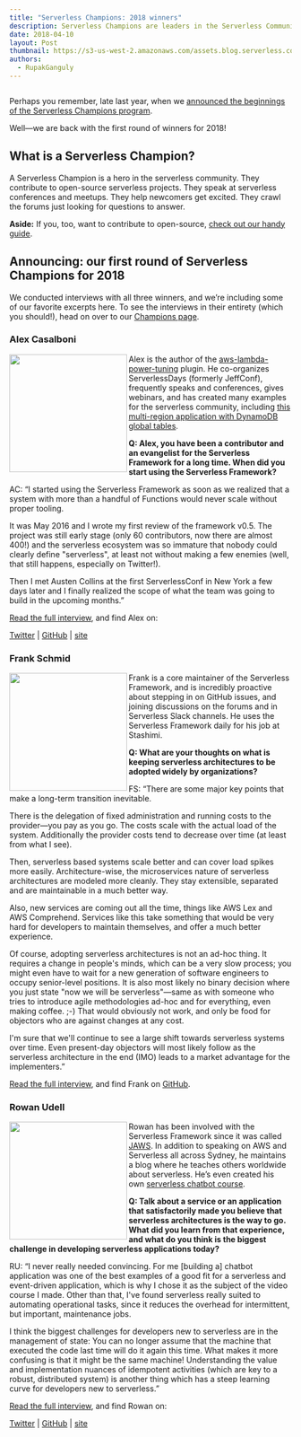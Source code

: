 ```yaml
---
title: "Serverless Champions: 2018 winners"
description: Serverless Champions are leaders in the Serverless Community. Meet our 2018 community heroes.
date: 2018-04-10
layout: Post
thumbnail: https://s3-us-west-2.amazonaws.com/assets.blog.serverless.com/champions/champion_logo_square.png
authors:
  - RupakGanguly
---
```


<image src="">

Perhaps you remember, late last year, when we [announced the beginnings of the Serverless Champions program](https://serverless.com/blog/announcing-first-cohort-serverless-champions-2017/).

Well—we are back with the first round of winners for 2018!

## What is a Serverless Champion?

A Serverless Champion is a hero in the serverless community. They contribute to open-source serverless projects. They speak at serverless conferences and meetups. They help newcomers get excited. They crawl the forums just looking for questions to answer.

**Aside:** If you, too, want to contribute to open-source, [check out our handy guide](https://serverless.com/blog/how-contribute-to-serverless-open-source/).

## Announcing: our first round of Serverless Champions for 2018

We conducted interviews with all three winners, and we’re including some of our favorite excerpts here. To see the interviews in their entirety (which you should!), head on over to our [Champions page](https://serverless.com/community/champions/).

### Alex Casalboni

<img align="left" src="https://s3-us-west-2.amazonaws.com/assets.site.serverless.com/images/champions/2018/alex-casalboni.jpg" width="210px">

Alex is the author of the [aws-lambda-power-tuning](https://github.com/alexcasalboni/aws-lambda-power-tuning) plugin. He co-organizes ServerlessDays (formerly JeffConf), frequently speaks and conferences, gives webinars, and has created many examples for the serverless community, including [this multi-region application with DynamoDB global tables](https://serverless.com/blog/build-multiregion-multimaster-application-dynamodb-global-tables/).

**Q: Alex, you have been a contributor and an evangelist for the Serverless Framework for a long time. When did you start using the Serverless Framework?**

AC: “I started using the Serverless Framework as soon as we realized that a system with more than a handful of Functions would never scale without proper tooling.

It was May 2016 and I wrote my first review of the framework v0.5. The project was still early stage (only 60 contributors, now there are almost 400!) and the serverless ecosystem was so immature that nobody could clearly define "serverless", at least not without making a few enemies (well, that still happens, especially on Twitter!).

Then I met Austen Collins at the first ServerlessConf in New York a few days later and I finally realized the scope of what the team was going to build in the upcoming months.”

[Read the full interview](https://serverless.com/community/champions/alex-casalboni/), and find Alex on:

[Twitter](https://twitter.com/alex_casalboni) | [GitHub](https://github.com/alexcasalboni) | [site](https://blog.alexcasalboni.com/)

### Frank Schmid

<img align="left" src="https://s3-us-west-2.amazonaws.com/assets.site.serverless.com/images/champions/2018/frank-schmid.jpg" width="210px">

Frank is a core maintainer of the Serverless Framework, and is incredibly proactive about stepping in on GitHub issues, and joining discussions on the forums and in Serverless Slack channels. He uses the Serverless Framework daily for his job at Stashimi. 

**Q: What are your thoughts on what is keeping serverless architectures to be adopted widely by organizations?**

FS: “There are some major key points that make a long-term transition inevitable.

There is the delegation of fixed administration and running costs to the provider—you pay as you go. The costs scale with the actual load of the system. Additionally the provider costs tend to decrease over time (at least from what I see).

Then, serverless based systems scale better and can cover load spikes more easily. Architecture-wise, the microservices nature of serverless architectures are modeled more cleanly. They stay extensible, separated and are maintainable in a much better way.

Also, new services are coming out all the time, things like AWS Lex and AWS Comprehend. Services like this take something that would be very hard for developers to maintain themselves, and offer a much better experience.

Of course, adopting serverless architectures is not an ad-hoc thing. It requires a change in people's minds, which can be a very slow process; you might even have to wait for a new generation of software engineers to occupy senior-level positions. It is also most likely no binary decision where you just state "now we will be serverless"—same as with someone who tries to introduce agile methodologies ad-hoc and for everything, even making coffee. ;-) That would obviously not work, and only be food for objectors who are against changes at any cost.

I'm sure that we'll continue to see a large shift towards serverless systems over time. Even present-day objectors will most likely follow as the serverless architecture in the end (IMO) leads to a market advantage for the implementers.”

[Read the full interview](https://serverless.com/community/champions/frank-schmid/), and find Frank on [GitHub](https://github.com/HyperBrain).

### Rowan Udell

<img align="left" src="https://s3.console.aws.amazon.com/s3/object/assets.site.serverless.com/images/champions/2018/rowan-udell.jpg?region=us-west-2&tab=overview" width="210px">

Rowan has been involved with the Serverless Framework since it was called [JAWS](https://vimeo.com/141138561). In addition to speaking on AWS and Serverless all across Sydney, he maintains a blog where he teaches others worldwide about serverless. He’s even created his own [serverless chatbot course](http://blog.rowanudell.com/the-serverless-framework-build-a-chatbot/).

**Q: Talk about a service or an application that satisfactorily made you believe that serverless architectures is the way to go. What did you learn from that experience, and what do you think is the biggest challenge in developing serverless applications today?**

RU: “I never really needed convincing. For me [building a] chatbot application was one of the best examples of a good fit for a serverless and event-driven application, which is why I chose it as the subject of the video course I made. Other than that, I've found serverless really suited to automating operational tasks, since it reduces the overhead for intermittent, but important, maintenance jobs.

I think the biggest challenges for developers new to serverless are in the management of state: You can no longer assume that the machine that executed the code last time will do it again this time. What makes it more confusing is that it might be the same machine! Understanding the value and implementation nuances of idempotent activities (which are key to a robust, distributed system) is another thing which has a steep learning curve for developers new to serverless.”

[Read the full interview](https://serverless.com/community/champions/rowan-udell/), and find Rowan on:

[Twitter](https://twitter.com/elrowan) | [GitHub](https://github.com/rowanu) | [site](http://blog.rowanudell.com/)
